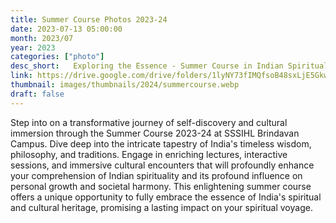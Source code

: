 ```yaml
---
title: Summer Course Photos 2023-24
date: 2023-07-13 05:00:00
month: 2023/07
year: 2023
categories: ["photo"]
desc_short:   Exploring the Essence - Summer Course in Indian Spirituality and Culture
link: https://drive.google.com/drive/folders/1lyNY73fIMQfsoB48sxLjE5Gkw8253pcR?usp=sharing
thumbnail: images/thumbnails/2024/summercourse.webp
draft: false
---
```


 Step into on a transformative journey of self-discovery and cultural immersion through the Summer Course 2023-24 at SSSIHL Brindavan Campus. Dive deep into the intricate tapestry of India's timeless wisdom, philosophy, and traditions. Engage in enriching lectures, interactive sessions, and immersive cultural encounters that will profoundly enhance your comprehension of Indian spirituality and its profound influence on personal growth and societal harmony. This enlightening summer course offers a unique opportunity to fully embrace the essence of India's spiritual and cultural heritage, promising a lasting impact on your spiritual voyage.